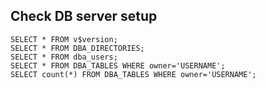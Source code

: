 
## Check DB server setup
```
SELECT * FROM v$version;
SELECT * FROM DBA_DIRECTORIES;
SELECT * FROM dba_users;
SELECT * FROM DBA_TABLES WHERE owner='USERNAME';
SELECT count(*) FROM DBA_TABLES WHERE owner='USERNAME';
```
